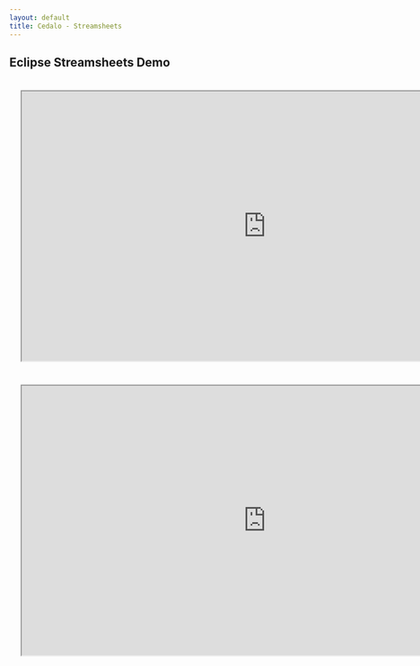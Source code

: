 ```yaml
---
layout: default
title: Cedalo - Streamsheets
---
```


<section id="intro" class="downloadpage" role="banner">   
    <div class="container text-center">
        <div class="row flex-start">
            <div class="col-md-12 col-sm-12">
                <div class="downloadpage-spacer">
                    <h1>Eclipse Streamsheets Demo</h1>
                </div>
            </div>
        </div>
    </div>
</section><!-- banner -->

<section id="Streamsheets" class="section teams">
    <div class="container-flex fluid-padding text-center">
        <div class="row flex-start">
             <div>
                <div class="col-lg-12 col-md-12 col-sm-12" style="padding:20px">
                        <iframe src="https://api.cedalo.cloud/machines/S1BPDh9QD?viewmode=sheet#scope=BJ7D155Qv" style="height:480px;width:870px" title="Iframe Example"></iframe>
                </div>
                <div class="col-lg-12 col-md-12 col-sm-12" style="padding:20px">
                        <iframe src="https://api.cedalo.cloud/machines/HkWiHPc97v?viewmode=sheet#scope=B1m4H557w" style="height:480px;width:870px" title="Iframe Example"></iframe>
                </div>
            </div>
        </div>
    </div>
</section><!-- Streamsheets --> 





